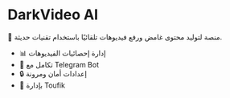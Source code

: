# DarkVideo AI

🚀 منصة لتوليد محتوى غامض ورفع فيديوهات تلقائيًا باستخدام تقنيات حديثة.

- 📊 إدارة إحصائيات الفيديوهات
- 🤖 تكامل مع Telegram Bot
- 🔒 إعدادات أمان ومرونة
- 🌙 بإدارة Toufik

